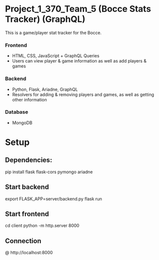 # Project_1_370_Team_5 (Bocce Stats Tracker) (GraphQL)
This is a game/player stat tracker for the Bocce.
### Frontend
- HTML, CSS, JavaScript + GraphQL Queries
- Users can view player & game information as well as add players & games
### Backend
- Python, Flask, Ariadne, GraphQL
- Resolvers for adding & removing players and games, as well as getting other information
### Database
- MongoDB

# Setup

## Dependencies:
pip install flask flask-cors pymongo ariadne

## Start backend
export FLASK_APP=server/backend.py
flask run

## Start frontend
cd client
python -m http.server 8000


## Connection 
@ http://localhost:8000
